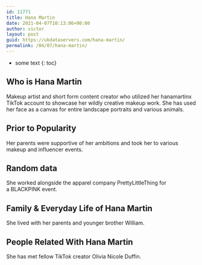 ```yaml
---
id: 11771
title: Hana Martin
date: 2021-04-07T10:13:06+00:00
author: victor
layout: post
guid: https://ukdataservers.com/hana-martin/
permalink: /04/07/hana-martin/
---
```


* some text
{: toc}


## Who is Hana Martin



Makeup artist and short form content creator who utilized her hanamartinx TikTok account to showcase her wildly creative makeup work. She has used her face as a canvas for entire landscape portraits and various animals. 

                
                
                
## Prior to Popularity



Her parents were supportive of her ambitions and took her to various makeup and influencer events.

                
                
                
## Random data



She worked alongside the apparel company PrettyLittleThing for a BLACKPINK event. 

                
                
                
## Family & Everyday Life of Hana Martin



She lived with her parents and younger brother William.

                
                
                
## People Related With Hana Martin



She has met fellow TikTok creator Olivia Nicole Duffin. 

                
              
            
          
          
          